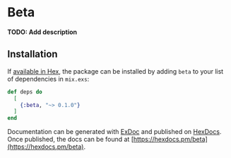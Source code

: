 # Beta

**TODO: Add description**

## Installation

If [available in Hex](https://hex.pm/docs/publish), the package can be installed
by adding `beta` to your list of dependencies in `mix.exs`:

```elixir
def deps do
  [
    {:beta, "~> 0.1.0"}
  ]
end
```

Documentation can be generated with [ExDoc](https://github.com/elixir-lang/ex_doc)
and published on [HexDocs](https://hexdocs.pm). Once published, the docs can
be found at [https://hexdocs.pm/beta](https://hexdocs.pm/beta).

